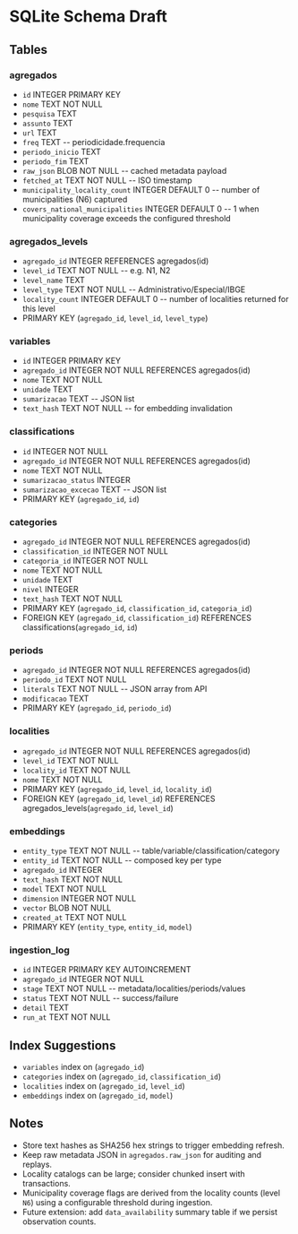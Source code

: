 # SQLite Schema Draft

## Tables

### agregados
- `id` INTEGER PRIMARY KEY
- `nome` TEXT NOT NULL
- `pesquisa` TEXT
- `assunto` TEXT
- `url` TEXT
- `freq` TEXT  -- periodicidade.frequencia
- `periodo_inicio` TEXT
- `periodo_fim` TEXT
- `raw_json` BLOB NOT NULL  -- cached metadata payload
- `fetched_at` TEXT NOT NULL  -- ISO timestamp
- `municipality_locality_count` INTEGER DEFAULT 0  -- number of municipalities (N6) captured
- `covers_national_municipalities` INTEGER DEFAULT 0  -- 1 when municipality coverage exceeds the configured threshold

### agregados_levels
- `agregado_id` INTEGER REFERENCES agregados(id)
- `level_id` TEXT NOT NULL  -- e.g. N1, N2
- `level_name` TEXT
- `level_type` TEXT NOT NULL  -- Administrativo/Especial/IBGE
- `locality_count` INTEGER DEFAULT 0  -- number of localities returned for this level
- PRIMARY KEY (`agregado_id`, `level_id`, `level_type`)

### variables
- `id` INTEGER PRIMARY KEY
- `agregado_id` INTEGER NOT NULL REFERENCES agregados(id)
- `nome` TEXT NOT NULL
- `unidade` TEXT
- `sumarizacao` TEXT  -- JSON list
- `text_hash` TEXT NOT NULL  -- for embedding invalidation

### classifications
- `id` INTEGER NOT NULL
- `agregado_id` INTEGER NOT NULL REFERENCES agregados(id)
- `nome` TEXT NOT NULL
- `sumarizacao_status` INTEGER
- `sumarizacao_excecao` TEXT  -- JSON list
- PRIMARY KEY (`agregado_id`, `id`)

### categories
- `agregado_id` INTEGER NOT NULL REFERENCES agregados(id)
- `classification_id` INTEGER NOT NULL
- `categoria_id` INTEGER NOT NULL
- `nome` TEXT NOT NULL
- `unidade` TEXT
- `nivel` INTEGER
- `text_hash` TEXT NOT NULL
- PRIMARY KEY (`agregado_id`, `classification_id`, `categoria_id`)
- FOREIGN KEY (`agregado_id`, `classification_id`) REFERENCES classifications(`agregado_id`, `id`)

### periods
- `agregado_id` INTEGER NOT NULL REFERENCES agregados(id)
- `periodo_id` TEXT NOT NULL
- `literals` TEXT NOT NULL  -- JSON array from API
- `modificacao` TEXT
- PRIMARY KEY (`agregado_id`, `periodo_id`)

### localities
- `agregado_id` INTEGER NOT NULL REFERENCES agregados(id)
- `level_id` TEXT NOT NULL
- `locality_id` TEXT NOT NULL
- `nome` TEXT NOT NULL
- PRIMARY KEY (`agregado_id`, `level_id`, `locality_id`)
- FOREIGN KEY (`agregado_id`, `level_id`) REFERENCES agregados_levels(`agregado_id`, `level_id`)

### embeddings
- `entity_type` TEXT NOT NULL  -- table/variable/classification/category
- `entity_id` TEXT NOT NULL  -- composed key per type
- `agregado_id` INTEGER
- `text_hash` TEXT NOT NULL
- `model` TEXT NOT NULL
- `dimension` INTEGER NOT NULL
- `vector` BLOB NOT NULL
- `created_at` TEXT NOT NULL
- PRIMARY KEY (`entity_type`, `entity_id`, `model`)

### ingestion_log
- `id` INTEGER PRIMARY KEY AUTOINCREMENT
- `agregado_id` INTEGER NOT NULL
- `stage` TEXT NOT NULL  -- metadata/localities/periods/values
- `status` TEXT NOT NULL  -- success/failure
- `detail` TEXT
- `run_at` TEXT NOT NULL

## Index Suggestions
- `variables` index on (`agregado_id`)
- `categories` index on (`agregado_id`, `classification_id`)
- `localities` index on (`agregado_id`, `level_id`)
- `embeddings` index on (`agregado_id`, `model`)

## Notes
- Store text hashes as SHA256 hex strings to trigger embedding refresh.
- Keep raw metadata JSON in `agregados.raw_json` for auditing and replays.
- Locality catalogs can be large; consider chunked insert with transactions.
- Municipality coverage flags are derived from the locality counts (level `N6`) using a configurable threshold during ingestion.
- Future extension: add `data_availability` summary table if we persist observation counts.
